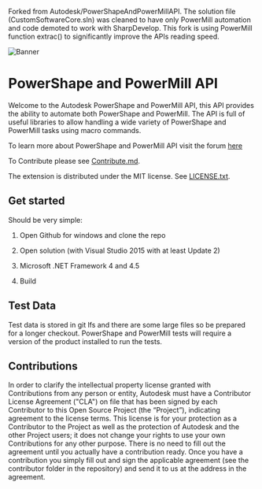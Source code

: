 Forked from Autodesk/PowerShapeAndPowerMillAPI. The solution file (CustomSoftwareCore.sln) was cleaned to have only PowerMill automation and code demoted to work with SharpDevelop. This fork is using PowerMill function extrac() to significantly improve the APIs reading speed.

![Banner](Banner.png)

# PowerShape and PowerMill API
Welcome to the Autodesk PowerShape and PowerMill API, this API provides the ability to automate both PowerShape and PowerMill. The API is full of useful libraries to allow handling a wide variety of PowerShape and PowerMill tasks using macro commands. 

To learn more about PowerShape and PowerMill API visit the forum [here](https://forums.autodesk.com/t5/powershape-and-powermill-api/getting-started-with-powershape-and-powermill-api/td-p/6868839)

To Contribute please see [Contribute.md](Contribute.md). 

The extension is distributed under the MIT license. See [LICENSE.txt](LICENSE.txt).

## Get started
Should be very simple:

1) Open Github for windows and clone the repo

2) Open solution (with Visual Studio 2015 with at least Update 2)

3) Microsoft .NET Framework 4 and 4.5

4) Build

## Test Data
Test data is stored in git lfs and there are some large files so be prepared for a longer checkout.
PowerShape and PowerMill tests will require a version of the product installed to run the tests.

## Contributions
In order to clarify the intellectual property license granted with Contributions from any person or entity, Autodesk must have a Contributor License Agreement ("CLA") on file that has been signed by each Contributor to this Open Source Project (the “Project”), indicating agreement to the license terms. This license is for your protection as a Contributor to the Project as well as the protection of Autodesk and the other Project users; it does not change your rights to use your own Contributions for any other purpose. There is no need to fill out the agreement until you actually have a contribution ready. Once you have a contribution you simply fill out and sign the applicable agreement (see the contributor folder in the repository) and send it to us at the address in the agreement.

